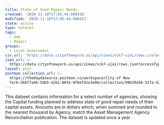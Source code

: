 ```yaml
---
title: State of Good Repair Needs
created: '2020-11-10T17:05:44.606416'
modified: '2020-11-10T17:05:44.606422'
state: active
type: dataset
tags:
  - Omb
  - Repair
groups:
  - Local Government
csv_url: 'https://data.cityofnewyork.us/api/views/vck7-ujai/rows.csv?accessType=DOWNLOAD'
json_url: >-
  https://data.cityofnewyork.us/api/views/vck7-ujai/rows.json?accessType=DOWNLOAD
layout: post
postman_collection_url: >-
  https://thedaydasource.postman.co/workspace/City-of New
  York~3b6f7a46-5db5-42b1-80fe-9fbef41e3e06/collection/99b39a50-527a-42e3-9709-8b47d59fd38a
---
```

This dataset contains information for a select number of agencies, showing the Capital funding planned  to address state of good repair needs of their capital assets. Amounts are in dollars which, when summed and rounded to the nearest thousand by Agency, match the Asset Management Agency Reconciliation publication. The dataset is updated once a year.
